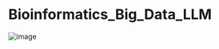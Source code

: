 # Bioinformatics_Big_Data_LLM

![image](https://github.com/user-attachments/assets/bdcb68dc-269c-4147-8897-db1e683abbdb)
